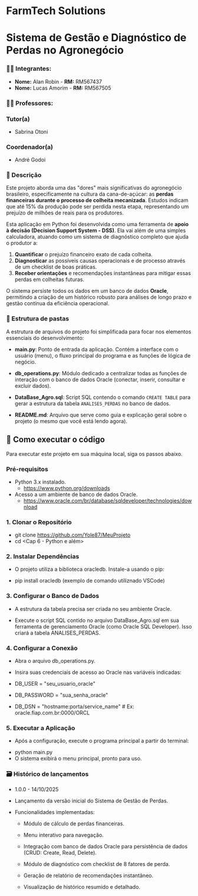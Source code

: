 # FarmTech Solutions

# Sistema de Gestão e Diagnóstico de Perdas no Agronegócio

### 👨‍🎓 Integrantes: 
- **Nome:** Alan Robin - **RM:** RM567437
- **Nome:** Lucas Amorim - **RM:** RM567505

### 👩‍🏫 Professores:
### Tutor(a) 
- Sabrina Otoni
### Coordenador(a)
- André Godoi


### 📜 Descrição

Este projeto aborda uma das "dores" mais significativas do agronegócio brasileiro, especificamente na cultura da cana-de-açúcar: as **perdas financeiras durante o processo de colheita mecanizada**. Estudos indicam que até 15% da produção pode ser perdida nesta etapa, representando um prejuízo de milhões de reais para os produtores.

Esta aplicação em Python foi desenvolvida como uma ferramenta de **apoio à decisão (Decision Support System - DSS)**. Ela vai além de uma simples calculadora, atuando como um sistema de diagnóstico completo que ajuda o produtor a:
1.  **Quantificar** o prejuízo financeiro exato de cada colheita.
2.  **Diagnosticar** as possíveis causas operacionais e de processo através de um checklist de boas práticas.
3.  **Receber orientações** e recomendações instantâneas para mitigar essas perdas em colheitas futuras.

O sistema persiste todos os dados em um banco de dados **Oracle**, permitindo a criação de um histórico robusto para análises de longo prazo e gestão contínua da eficiência operacional.

### 📁 Estrutura de pastas

A estrutura de arquivos do projeto foi simplificada para focar nos elementos essenciais do desenvolvimento:

- <b>main.py</b>: Ponto de entrada da aplicação. Contém a interface com o usuário (menu), o fluxo principal do programa e as funções de lógica de negócio.

- <b>db_operations.py</b>: Módulo dedicado a centralizar todas as funções de interação com o banco de dados Oracle (conectar, inserir, consultar e excluir dados).

- <b>DataBase_Agro.sql</b>: Script SQL contendo o comando `CREATE TABLE` para gerar a estrutura da tabela `ANALISES_PERDAS` no banco de dados.

- <b>README.md</b>: Arquivo que serve como guia e explicação geral sobre o projeto (o mesmo que você está lendo agora).

## 🔧 Como executar o código

Para executar este projeto em sua máquina local, siga os passos abaixo.

### Pré-requisitos
- Python 3.x instalado.
    - <https://www.python.org/downloads>
- Acesso a um ambiente de banco de dados Oracle. 
    - <https://www.oracle.com/br/database/sqldeveloper/technologies/download>

### 1. Clonar o Repositório
* git clone <https://github.com/Yole87/MeuProjeto>
* cd <Cap 6 - Python e além>

### 2. Instalar Dependências
- O projeto utiliza a biblioteca oracledb. Instale-a usando o pip:
* pip install oracledb (exemplo de comando utiliznado VSCode)

### 3. Configurar o Banco de Dados
- A estrutura da tabela precisa ser criada no seu ambiente Oracle.

* Execute o script SQL contido no arquivo DataBase_Agro.sql em sua ferramenta de gerenciamento Oracle (como Oracle SQL Developer). Isso criará a tabela ANALISES_PERDAS.

### 4. Configurar a Conexão
* Abra o arquivo db_operations.py.

* Insira suas credenciais de acesso ao Oracle nas variáveis indicadas:

* DB_USER = "seu_usuario_oracle"
* DB_PASSWORD = "sua_senha_oracle"
* DB_DSN = "hostname:porta/service_name" # Ex: oracle.fiap.com.br:0000/ORCL

### 5. Executar a Aplicação
- Após a configuração, execute o programa principal a partir do terminal:

* python main.py
* O sistema exibirá o menu principal, pronto para uso.

### 🗃 Histórico de lançamentos
- 1.0.0 - 14/10/2025

- Lançamento da versão inicial do Sistema de Gestão de Perdas.

- Funcionalidades implementadas:

    - Módulo de cálculo de perdas financeiras.

    - Menu interativo para navegação.

    - Integração com banco de dados Oracle para persistência de dados (CRUD: Create, Read, Delete).

    - Módulo de diagnóstico com checklist de 8 fatores de perda.

    - Geração de relatório de recomendações instantâneo.

    - Visualização de histórico resumido e detalhado.

